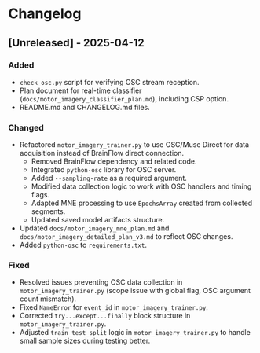 # Changelog

## [Unreleased] - 2025-04-12

### Added
*   `check_osc.py` script for verifying OSC stream reception.
*   Plan document for real-time classifier (`docs/motor_imagery_classifier_plan.md`), including CSP option.
*   README.md and CHANGELOG.md files.

### Changed
*   Refactored `motor_imagery_trainer.py` to use OSC/Muse Direct for data acquisition instead of BrainFlow direct connection.
    *   Removed BrainFlow dependency and related code.
    *   Integrated `python-osc` library for OSC server.
    *   Added `--sampling-rate` as a required argument.
    *   Modified data collection logic to work with OSC handlers and timing flags.
    *   Adapted MNE processing to use `EpochsArray` created from collected segments.
    *   Updated saved model artifacts structure.
*   Updated `docs/motor_imagery_mne_plan.md` and `docs/motor_imagery_detailed_plan_v3.md` to reflect OSC changes.
*   Added `python-osc` to `requirements.txt`.

### Fixed
*   Resolved issues preventing OSC data collection in `motor_imagery_trainer.py` (scope issue with global flag, OSC argument count mismatch).
*   Fixed `NameError` for `event_id` in `motor_imagery_trainer.py`.
*   Corrected `try...except...finally` block structure in `motor_imagery_trainer.py`.
*   Adjusted `train_test_split` logic in `motor_imagery_trainer.py` to handle small sample sizes during testing better.
